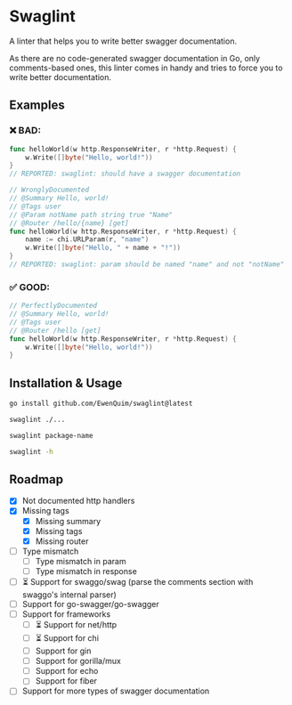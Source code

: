 # Swaglint

A linter that helps you to write better swagger documentation.

As there are no code-generated swagger documentation in Go, only comments-based ones, this linter comes in handy and tries to force you to write better documentation.

## Examples

### ❌ BAD:

```go
func helloWorld(w http.ResponseWriter, r *http.Request) {
	w.Write([]byte("Hello, world!"))
}
// REPORTED: swaglint: should have a swagger documentation
```

```go
// WronglyDocumented
// @Summary Hello, world!
// @Tags user
// @Param notName path string true "Name"
// @Router /hello/{name} [get]
func helloWorld(w http.ResponseWriter, r *http.Request) {
    name := chi.URLParam(r, "name")
	w.Write([]byte("Hello, " + name + "!"))
}
// REPORTED: swaglint: param should be named "name" and not "notName"
```

### ✅ GOOD:

```go
// PerfectlyDocumented
// @Summary Hello, world!
// @Tags user
// @Router /hello [get]
func helloWorld(w http.ResponseWriter, r *http.Request) {
	w.Write([]byte("Hello, world!"))
}
```

## Installation & Usage

```bash
go install github.com/EwenQuim/swaglint@latest

swaglint ./...

swaglint package-name

swaglint -h
```

## Roadmap

- [x] Not documented http handlers
- [x] Missing tags
  - [x] Missing summary
  - [x] Missing tags
  - [x] Missing router
- [ ] Type mismatch
  - [ ] Type mismatch in param
  - [ ] Type mismatch in response
- [ ] ⏳ Support for swaggo/swag (parse the comments section with swaggo's internal parser)
- [ ] Support for go-swagger/go-swagger
- [ ] Support for frameworks
  - [ ] ⏳ Support for net/http
  - [ ] ⏳ Support for chi
  - [ ] Support for gin
  - [ ] Support for gorilla/mux
  - [ ] Support for echo
  - [ ] Support for fiber
- [ ] Support for more types of swagger documentation
